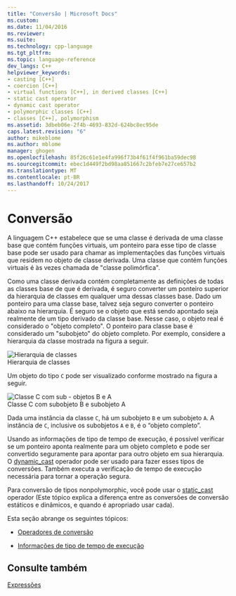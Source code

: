```yaml
---
title: "Conversão | Microsoft Docs"
ms.custom: 
ms.date: 11/04/2016
ms.reviewer: 
ms.suite: 
ms.technology: cpp-language
ms.tgt_pltfrm: 
ms.topic: language-reference
dev_langs: C++
helpviewer_keywords:
- casting [C++]
- coercion [C++]
- virtual functions [C++], in derived classes [C++]
- static cast operator
- dynamic cast operator
- polymorphic classes [C++]
- classes [C++], polymorphism
ms.assetid: 3dbeb06e-2f4b-4693-832d-624bc8ec95de
caps.latest.revision: "6"
author: mikeblome
ms.author: mblome
manager: ghogen
ms.openlocfilehash: 85f26c61e1e4fa996f73b4f61f4f961ba59dec98
ms.sourcegitcommit: ebec1d449f2bd98aa851667c2bfeb7e27ce657b2
ms.translationtype: MT
ms.contentlocale: pt-BR
ms.lasthandoff: 10/24/2017
---
```

# <a name="casting"></a>Conversão
A linguagem C++ estabelece que se uma classe é derivada de uma classe base que contém funções virtuais, um ponteiro para esse tipo de classe base pode ser usado para chamar as implementações das funções virtuais que residem no objeto de classe derivada. Uma classe que contém funções virtuais é às vezes chamada de "classe polimórfica".  
  
 Como uma classe derivada contém completamente as definições de todas as classes base de que é derivada, é seguro converter um ponteiro superior da hierarquia de classes em qualquer uma dessas classes base. Dado um ponteiro para uma classe base, talvez seja seguro converter o ponteiro abaixo na hierarquia. É seguro se o objeto que está sendo apontado seja realmente de um tipo derivado da classe base. Nesse caso, o objeto real é considerado o "objeto completo". O ponteiro para classe base é considerado um "subobjeto" do objeto completo. Por exemplo, considere a hierarquia da classe mostrada na figura a seguir.  
  
 ![Hierarquia de classes](../cpp/media/vc38zz1.gif "vc38ZZ1")  
Hierarquia de classes  
  
 Um objeto do tipo `C` pode ser visualizado conforme mostrado na figura a seguir.  
  
 ![Classe C com sub &#45; objetos B e A](../cpp/media/vc38zz2.gif "vc38ZZ2")  
Classe C com subobjeto B e subobjeto A  
  
 Dada uma instância da classe `C`, há um subobjeto `B` e um subobjeto `A`. A instância de `C`, inclusive os subobjetos `A` e `B`, é o “objeto completo”.  
  
 Usando as informações de tipo de tempo de execução, é possível verificar se um ponteiro aponta realmente para um objeto completo e pode ser convertido seguramente para apontar para outro objeto em sua hierarquia. O [dynamic_cast](../cpp/dynamic-cast-operator.md) operador pode ser usado para fazer esses tipos de conversões. Também executa a verificação de tempo de execução necessária para tornar a operação segura.  
  
 Para conversão de tipos nonpolymorphic, você pode usar o [static_cast](../cpp/static-cast-operator.md) operador (Este tópico explica a diferença entre as conversões de conversão estáticos e dinâmicos, e quando é apropriado usar cada).  
  
 Esta seção abrange os seguintes tópicos:  
  
-   [Operadores de conversão](../cpp/casting-operators.md)  
  
-   [Informações de tipo de tempo de execução](../cpp/run-time-type-information.md)  
  
## <a name="see-also"></a>Consulte também  
 [Expressões](../cpp/expressions-cpp.md)